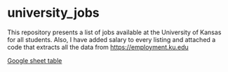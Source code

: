 # university_jobs
This repository presents a list of jobs available at the University of Kansas for all students. Also, I have added salary to every listing and attached a code that extracts all the data from https://employment.ku.edu

[Google sheet table](https://docs.google.com/spreadsheets/d/1K5ziTbkc8qCPVu4iGP7iXRZd01KQfoNR8vNsCl3YUcs/edit?usp=sharing)
